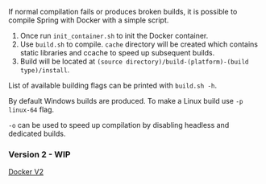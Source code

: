 If normal compilation fails or produces broken builds, it is possible to compile Spring with Docker with a simple script.

1. Once run `init_container.sh` to init the Docker container.
2. Use `build.sh` to compile. `cache` directory will be created which contains static libraries and ccache to speed up subsequent builds.
3. Build will be located at `(source directory)/build-(platform)-(build type)/install`.

List of available building flags can be printed with `build.sh -h`.

By default Windows builds are produced. To make a Linux build use `-p linux-64` flag.

`-o` can be used to speed up compilation by disabling headless and dedicated builds.

### Version 2 - WIP
[Docker V2](https://github.com/beyond-all-reason/RecoilEngine/tree/master/docker-build-v2)
